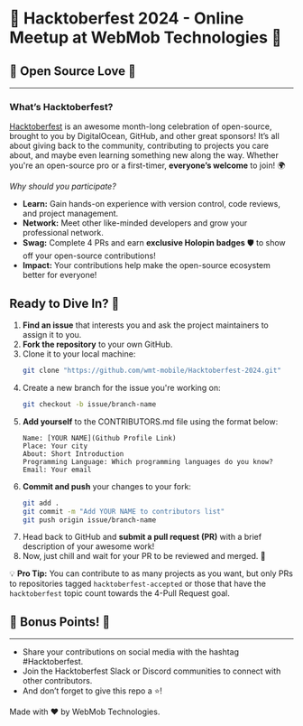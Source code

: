 # 🎉 Hacktoberfest 2024 - Online Meetup at WebMob Technologies 🎉

## 🌟 Open Source Love 🌟
---

### What’s Hacktoberfest?  
[Hacktoberfest](https://hacktoberfest.com) is an awesome month-long celebration of open-source, brought to you by DigitalOcean, GitHub, and other great sponsors! It’s all about giving back to the community, contributing to projects you care about, and maybe even learning something new along the way. Whether you're an open-source pro or a first-timer, **everyone’s welcome** to join! 🌍

*Why should you participate?*  
- **Learn:** Gain hands-on experience with version control, code reviews, and project management.
- **Network:** Meet other like-minded developers and grow your professional network.
- **Swag:** Complete 4 PRs and earn **exclusive Holopin badges** 🛡️ to show off your open-source contributions!
- **Impact:** Your contributions help make the open-source ecosystem better for everyone!

## Ready to Dive In? 🚀

1. **Find an issue** that interests you and ask the project maintainers to assign it to you.  
2. **Fork the repository** to your own GitHub.  
3. Clone it to your local machine:
   ```bash
   git clone "https://github.com/wmt-mobile/Hacktoberfest-2024.git"
   ```
4. Create a new branch for the issue you're working on:
   ```bash
   git checkout -b issue/branch-name
   ```
5. **Add yourself** to the CONTRIBUTORS.md file using the format below:
   ```
   Name: [YOUR NAME](Github Profile Link)  
   Place: Your city  
   About: Short Introduction  
   Programming Language: Which programming languages do you know?  
   Email: Your email  
   ```
6. **Commit and push** your changes to your fork:
   ```bash
   git add .  
   git commit -m "Add YOUR NAME to contributors list"  
   git push origin issue/branch-name  
   ```
7. Head back to GitHub and **submit a pull request (PR)** with a brief description of your awesome work!  
8. Now, just chill and wait for your PR to be reviewed and merged. 🍹

💡 **Pro Tip:** You can contribute to as many projects as you want, but only PRs to repositories tagged `hacktoberfest-accepted` or those that have the `hacktoberfest` topic count towards the 4-Pull Request goal.

## 🎁 Bonus Points! 🎁
---

- Share your contributions on social media with the hashtag #Hacktoberfest.
- Join the Hacktoberfest Slack or Discord communities to connect with other contributors.
- And don’t forget to give this repo a ⭐!

Made with ❤️ by WebMob Technologies.
